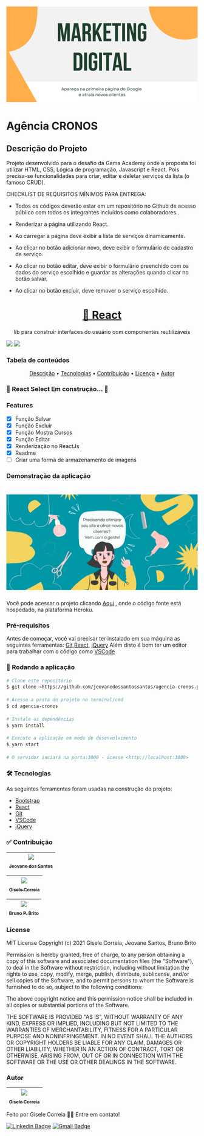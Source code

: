 <h1 align="center">
  <img src="https://github.com/GiseleCorreia/Cronos-logica/blob/main/So_h/imagens/banner-marketing.png"/>
</h1>

# Agência CRONOS

## Descrição do Projeto
<p>Projeto desenvolvido para o desafio da Gama Academy onde a proposta foi utilizar HTML, CSS, Lógica de programação, Javascript e React. Pois precisa-se funcionalidades para criar, editar e deletar serviços da lista (o famoso CRUD).

CHECKLIST DE REQUISITOS MÍNIMOS PARA ENTREGA:

- Todos os códigos deverão estar em um repositório no Github de acesso público com todos os integrantes incluídos como colaboradores..

- Renderizar a página utilizando React.

- Ao carregar a página deve exibir a lista de serviços dinamicamente.

- Ao clicar no botão adicionar novo, deve exibir o formulário de cadastro de serviço.

- Ao clicar no botão editar, deve exibir o formulário preenchido com os dados do serviço escolhido e guardar as alterações quando clicar no botão salvar.

- Ao clicar no botão excluir, deve remover o serviço escolhido.</p>

<h1 align="center">
    <a href="https://pt-br.reactjs.org/">🔗 React</a>
</h1>
<p align="center"> lib para construir interfaces do usuário com componentes reutilizáveis</p>


<img src="https://img.shields.io/badge/npm-8.1.2-blue"/> <img src="https://img.shields.io/badge/license-MIT-green"/>

### Tabela de conteúdos

<p align="center">
 <a href="#objetivo">Descrição</a> •
 <a href="#tecnologias">Tecnologias</a> • 
 <a href="#contribuicao">Contribuição</a> • 
 <a href="#licenc-a">Licença</a> • 
 <a href="#autor">Autor</a>
</p>

### 	🚧  React Select Em construção...  🚧

### Features

- [x] Função Salvar
- [x] Função Excluir
- [x] Função Mostra Cursos
- [x] Função Editar
- [x] Renderização no ReactJs
- [x] Readme
- [ ] Criar uma forma de armazenamento de imagens

### Demonstração da aplicação

<h1 align="center">
  <img src="https://github.com/GiseleCorreia/Cronos-logica/blob/main/So_h/imagens/ilustra-banner.png"/>
</h1>


<p>
Você pode acessar o projeto clicando <a href='https://cronosagencia.herokuapp.com' target='_blank'>Aqui</a> , onde o código fonte está hospedado, na plataforma Heroku.
</p>


### Pré-requisitos

Antes de começar, você vai precisar ter instalado em sua máquina as seguintes ferramentas:
[Git](https://git-scm.com),[React](https://pt-br.reactjs.org/), [jQuery](https://jquery.com/) 
Além disto é bom ter um editor para trabalhar com o código como [VSCode](https://code.visualstudio.com/)

### 🎲 Rodando a aplicação

```bash
# Clone este repositório
$ git clone <https://github.com/jeovanedossantossantos/agencia-cronos.git>

# Acesse a pasta do projeto no terminal/cmd
$ cd agencia-cronos

# Instale as dependências
$ yarn install

# Execute a aplicação em modo de desenvolvimento
$ yarn start

# O servidor inciará na porta:3000 - acesse <http://localhost:3000>
```

### 🛠 Tecnologias

As seguintes ferramentas foram usadas na construção do projeto:

- [Bootstrap](https://getbootstrap.com/)
- [React](https://pt-br.reactjs.org/)
- [Git](https://git-scm.com)
- [VSCode](https://code.visualstudio.com/)
- [jQuery](https://jquery.com/)


### ✅ Contribuição
[<img src="https://avatars.githubusercontent.com/u/60934938?v=4=" width=115 > <br> <sub> Jeovane dos Santos </sub>](https://github.com/jeovanedossantossantos) |
| :---: |

[<img src="https://avatars.githubusercontent.com/u/66260886?v=4" width=115 > <br> <sub> Gisele Correia </sub>](https://github.com/GiseleCorreia) |
| :---: |

[<img src="https://avatars.githubusercontent.com/u/73408388?v=4=" width=115 > <br> <sub> Bruno P. Brito </sub>](https://github.com/brunopbrito31) |
| :---: | 


### License

MIT License
Copyright (c) 2021 Gisele Correia, Jeovane Santos, Bruno Brito

Permission is hereby granted, free of charge, to any person obtaining a copy
of this software and associated documentation files (the "Software"), to deal
in the Software without restriction, including without limitation the rights
to use, copy, modify, merge, publish, distribute, sublicense, and/or sell
copies of the Software, and to permit persons to whom the Software is
furnished to do so, subject to the following conditions:

The above copyright notice and this permission notice shall be included in all
copies or substantial portions of the Software.

THE SOFTWARE IS PROVIDED "AS IS", WITHOUT WARRANTY OF ANY KIND, EXPRESS OR
IMPLIED, INCLUDING BUT NOT LIMITED TO THE WARRANTIES OF MERCHANTABILITY,
FITNESS FOR A PARTICULAR PURPOSE AND NONINFRINGEMENT. IN NO EVENT SHALL THE
AUTHORS OR COPYRIGHT HOLDERS BE LIABLE FOR ANY CLAIM, DAMAGES OR OTHER
LIABILITY, WHETHER IN AN ACTION OF CONTRACT, TORT OR OTHERWISE, ARISING FROM,
OUT OF OR IN CONNECTION WITH THE SOFTWARE OR THE USE OR OTHER DEALINGS IN THE
SOFTWARE.

### Autor
[<img src="https://avatars.githubusercontent.com/u/66260886?v=4" width=115 > <br> <sub> Gisele Correia </sub>](https://github.com/GiseleCorreia) |
| :---: |  

Feito por Gisele Correia 👋🏽 Entre em contato!

[![Linkedin Badge](https://img.shields.io/badge/-Gisele-blue?style=flat-square&logo=Linkedin&logoColor=white&link=https://www.linkedin.com/in/maria-gisele-correia-53180483/)](https://www.linkedin.com/in/maria-gisele-correia-53180483/) [![Gmail Badge](https://img.shields.io/badge/-mariagisele12@gmail.com-c14438?style=flat-square&logo=Gmail&logoColor=white&link=mailto:mariagisele12@gmail.com)](mailto:mariagisele12@gmail.com)

